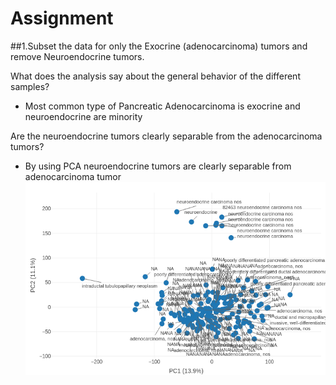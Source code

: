 # Assignment

##1.Subset the data for only the Exocrine (adenocarcinoma) tumors and remove Neuroendocrine tumors.

What does the analysis say about the general behavior of the different samples?
* Most common type of Pancreatic Adenocarcinoma is exocrine and neuroendocrine are minority


Are the neuroendocrine tumors clearly separable from the adenocarcinoma tumors?
* By using PCA neuroendocrine tumors are clearly separable from adenocarcinoma tumor
![alt text](./newplot(2).png)
